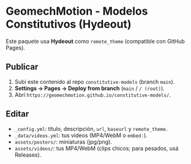 # GeomechMotion - Modelos Constitutivos (Hydeout)

Este paquete usa **Hydeout** como `remote_theme` (compatible con GitHub Pages).

## Publicar
1) Subí este contenido al repo `constitutive-models` (branch `main`).  
2) **Settings → Pages → Deploy from branch** (`main` / `/ (root)`).  
3) Abrí `https://geomechmotion.github.io/constitutive-models/`.

## Editar
- `_config.yml`: título, descripción, `url`, `baseurl` y `remote_theme`.
- `_data/videos.yml`: tus videos (MP4/WebM o `embed:`).
- `assets/posters/`: miniaturas (jpg/png).
- `assets/videos/`: tus MP4/WebM (clips chicos; para pesados, usá Releases).
